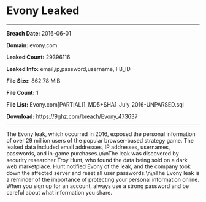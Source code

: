 # Evony Leaked

------------
**Breach Date:** 2016-06-01

**Domain:** evony.com

**Leaked Count:** 29396116

**Leaked Info:** email,ip,password,username, FB_ID

**File Size:** 862.78 MiB

**File Count:** 1

**File List:** Evony.com[PARTIAL]1_MD5+SHA1_July_2016-UNPARSED.sql

**Download:** https://9ghz.com/breach/Evony_473637

------------
The Evony leak, which occurred in 2016, exposed the personal information of over 29 million users of the popular browser-based strategy game. The leaked data included email addresses, IP addresses, usernames, passwords, and in-game purchases.\n\nThe leak was discovered by security researcher Troy Hunt, who found the data being sold on a dark web marketplace. Hunt notified Evony of the leak, and the company took down the affected server and reset all user passwords.\n\nThe Evony leak is a reminder of the importance of protecting your personal information online. When you sign up for an account, always use a strong password and be careful about what information you share.
